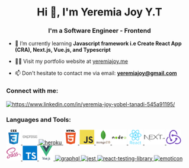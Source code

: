 <h1 align="center">Hi 👋, I'm Yeremia Joy Y.T</h1>
<h3 align="center">I'm a Software Engineer - Frontend</h3>

- 🌱 I’m currently learning **Javascript framework i.e Create React App (CRA), Next.js, Vue.js, and Typescript**

- 👨‍💻 Visit my portfolio website at [yeremiajoy.me](yeremiajoy.me)

- 📫 Don't hesitate to contact me via email: **yeremiajoy@gmail.com**

<h3 align="left">Connect with me:</h3>
<p align="left">
<a href="https://linkedin.com/in/https://www.linkedin.com/in/yeremia-joy-yobel-tanadi-545a91195/" target="blank"><img align="center" src="https://raw.githubusercontent.com/rahuldkjain/github-profile-readme-generator/master/src/images/icons/Social/linked-in-alt.svg" alt="https://www.linkedin.com/in/yeremia-joy-yobel-tanadi-545a91195/" height="30" width="40" /></a>
</p>

<h3 align="left">Languages and Tools:</h3>
<p align="left"> <a href="https://www.w3schools.com/css/" target="_blank"> <img src="https://raw.githubusercontent.com/devicons/devicon/master/icons/css3/css3-original-wordmark.svg" alt="css3" width="40" height="40"/> </a> <a href="https://expressjs.com" target="_blank"> <img src="https://raw.githubusercontent.com/devicons/devicon/master/icons/express/express-original-wordmark.svg" alt="express" width="40" height="40"/> </a> <a href="https://heroku.com" target="_blank"> <img src="https://www.vectorlogo.zone/logos/heroku/heroku-icon.svg" alt="heroku" width="40" height="40"/> </a> <a href="https://www.w3.org/html/" target="_blank"> <img src="https://raw.githubusercontent.com/devicons/devicon/master/icons/html5/html5-original-wordmark.svg" alt="html5" width="40" height="40"/> </a> <a href="https://developer.mozilla.org/en-US/docs/Web/JavaScript" target="_blank"> <img src="https://raw.githubusercontent.com/devicons/devicon/master/icons/javascript/javascript-original.svg" alt="javascript" width="40" height="40"/> </a> <a href="https://www.mongodb.com/" target="_blank"> <img src="https://raw.githubusercontent.com/devicons/devicon/master/icons/mongodb/mongodb-original-wordmark.svg" alt="mongodb" width="40" height="40"/> </a> <a href="https://nodejs.org" target="_blank"> <img src="https://raw.githubusercontent.com/devicons/devicon/master/icons/nodejs/nodejs-original-wordmark.svg" alt="nodejs" width="40" height="40"/> </a> <a href="https://reactjs.org/" target="_blank"> <img src="https://raw.githubusercontent.com/devicons/devicon/master/icons/react/react-original-wordmark.svg" alt="react" width="40" height="40"/> </a> <a href="https://nextjs.org/" target="_blank"> <img src="https://raw.githubusercontent.com/devicons/devicon/master/icons/nextjs/nextjs-original-wordmark.svg" alt="nextjs" width="55" height="40"/> </a> <a href="https://redux.js.org" target="_blank"> <img src="https://raw.githubusercontent.com/devicons/devicon/master/icons/redux/redux-original.svg" alt="redux" width="40" height="40"/> </a> <a href="https://sass-lang.com" target="_blank"> <img src="https://raw.githubusercontent.com/devicons/devicon/master/icons/sass/sass-original.svg" alt="sass" width="40" height="40"/> </a> <a href="https://www.typescriptlang.org/" target="_blank"> <img src="https://raw.githubusercontent.com/devicons/devicon/master/icons/typescript/typescript-original.svg" alt="typescript" width="40" height="40"/> </a> <a href="https://vuejs.org/" target="_blank"> <img src="https://raw.githubusercontent.com/devicons/devicon/master/icons/vuejs/vuejs-original-wordmark.svg" alt="vuejs" width="40" height="40"/> </a> <a href="https://graphql.org/" target="_blank"> <img src="https://user-images.githubusercontent.com/73683623/156109923-4316ac94-692b-4f99-a231-13f8cbbf352e.png" alt="graphql" width="40" height="40"/> </a> <a href="https://jestjs.io/" target="_blank"> <img src="https://user-images.githubusercontent.com/73683623/156110287-f40f51be-d09b-4e8a-8622-a1142a54ab4a.png" alt="jest" width="40" height="40"/> </a> <a href="https://testing-library.com/" target="_blank"> <img src="https://user-images.githubusercontent.com/73683623/156110372-212dffec-bc23-4dec-8afa-1595673e0304.png" alt="react-testing-library" width="40" height="40"/> </a> <a href="https://emotion.sh/docs/introduction" target="_blank"> <img src="https://user-images.githubusercontent.com/73683623/156110684-200a3c13-a363-4118-ae9e-42013ac6c6c8.png" alt="emoticon" width="40" height="40"/> </a> </p>
